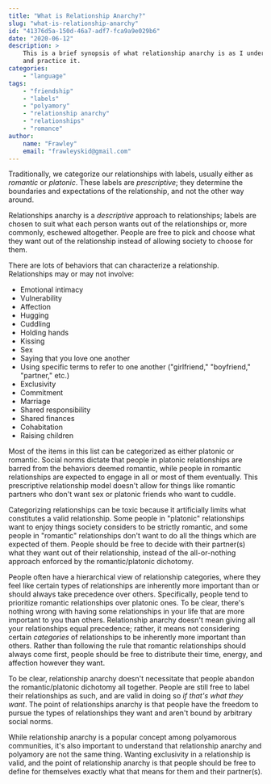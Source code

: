 ```yaml
---
title: "What is Relationship Anarchy?"
slug: "what-is-relationship-anarchy"
id: "41376d5a-150d-46a7-adf7-fca9a9e029b6"
date: "2020-06-12"
description: >
    This is a brief synopsis of what relationship anarchy is as I understand
    and practice it.
categories:
    - "language"
tags:
    - "friendship"
    - "labels"
    - "polyamory"
    - "relationship anarchy"
    - "relationships"
    - "romance"
author:
    name: "Frawley"
    email: "frawleyskid@gmail.com"
---
```


Traditionally, we categorize our relationships with labels, usually either as
*romantic* or *platonic*. These labels are *prescriptive*; they determine the
boundaries and expectations of the relationship, and not the other way around.

Relationships anarchy is a *descriptive* approach to relationships; labels are
chosen to suit what each person wants out of the relationships or, more
commonly, eschewed altogether. People are free to pick and choose what they
want out of the relationship instead of allowing society to choose for them.

There are lots of behaviors that can characterize a relationship. Relationships
may or may not involve:

- Emotional intimacy
- Vulnerability
- Affection
- Hugging
- Cuddling
- Holding hands
- Kissing
- Sex
- Saying that you love one another
- Using specific terms to refer to one another ("girlfriend," "boyfriend,"
  "partner," etc.)
- Exclusivity
- Commitment
- Marriage
- Shared responsibility
- Shared finances
- Cohabitation
- Raising children

Most of the items in this list can be categorized as either platonic or
romantic. Social norms dictate that people in platonic relationships are barred
from the behaviors deemed romantic, while people in romantic relationships are
expected to engage in all or most of them eventually. This prescriptive
relationship model doesn't allow for things like romantic partners who don't
want sex or platonic friends who want to cuddle.

Categorizing relationships can be toxic because it artificially limits what
constitutes a valid relationship. Some people in "platonic" relationships want
to enjoy things society considers to be strictly romantic, and some people in
"romantic" relationships don't want to do all the things which are expected of
them. People should be free to decide with their partner(s) what they want out
of their relationship, instead of the all-or-nothing approach enforced by the
romantic/platonic dichotomy.

People often have a hierarchical view of relationship categories, where they
feel like certain types of relationships are inherently more important than or
should always take precedence over others. Specifically, people tend to
prioritize romantic relationships over platonic ones. To be clear, there's
nothing wrong with having some relationships in your life that are more
important to you than others. Relationship anarchy doesn't mean giving all your
relationships equal precedence; rather, it means not considering certain
*categories* of relationships to be inherently more important than others.
Rather than following the rule that romantic relationships should always come
first, people should be free to distribute their time, energy, and affection
however they want.

To be clear, relationship anarchy doesn't necessitate that people abandon the
romantic/platonic dichotomy all together. People are still free to label their
relationships as such, and are valid in doing so *if that's what they want*.
The point of relationships anarchy is that people have the freedom to pursue
the types of relationships they want and aren't bound by arbitrary social
norms.

While relationship anarchy is a popular concept among polyamorous communities,
it's also important to understand that relationship anarchy and polyamory are
not the same thing. Wanting exclusivity in a relationship is valid, and the
point of relationship anarchy is that people should be free to define for
themselves exactly what that means for them and their partner(s).
